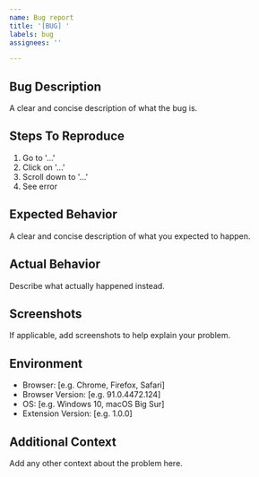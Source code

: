 ```yaml
---
name: Bug report
title: '[BUG] '
labels: bug
assignees: ''

---
```


## Bug Description
A clear and concise description of what the bug is.

## Steps To Reproduce
1. Go to '...'
2. Click on '...'
3. Scroll down to '...'
4. See error

## Expected Behavior
A clear and concise description of what you expected to happen.

## Actual Behavior
Describe what actually happened instead.

## Screenshots
If applicable, add screenshots to help explain your problem.

## Environment
 - Browser: [e.g. Chrome, Firefox, Safari]
 - Browser Version: [e.g. 91.0.4472.124]
 - OS: [e.g. Windows 10, macOS Big Sur]
 - Extension Version: [e.g. 1.0.0]

## Additional Context
Add any other context about the problem here.